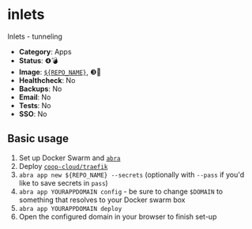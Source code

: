# inlets

Inlets - tunneling 

<!-- metadata -->
* **Category**: Apps
* **Status**: ❹💣
* **Image**: [`${REPO_NAME}`](https://hub.docker.com/r/${REPO_NAME}/${REPO_NAME}), ❸🍎
* **Healthcheck**: No
* **Backups**: No
* **Email**: No
* **Tests**: No
* **SSO**: No
<!-- endmetadata -->

## Basic usage

1. Set up Docker Swarm and [`abra`]
2. Deploy [`coop-cloud/traefik`]
3. `abra app new ${REPO_NAME} --secrets` (optionally with `--pass` if you'd like
   to save secrets in `pass`)
4. `abra app YOURAPPDOMAIN config` - be sure to change `$DOMAIN` to something that resolves to
   your Docker swarm box
5. `abra app YOURAPPDOMAIN deploy`
6. Open the configured domain in your browser to finish set-up

[`abra`]: https://git.autonomic.zone/autonomic-cooperative/abra
[`coop-cloud/traefik`]: https://git.autonomic.zone/coop-cloud/traefik
